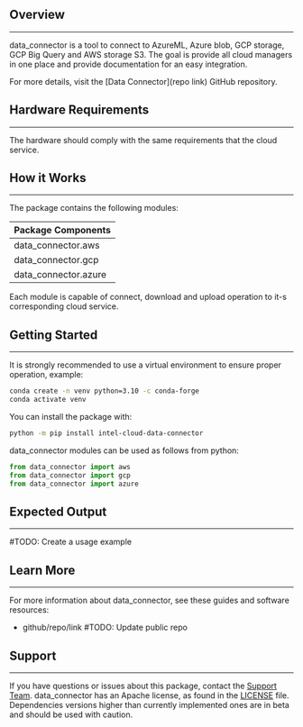 ## Overview
---
data_connector is a tool to connect to AzureML, Azure blob, GCP storage, GCP Big Query  and AWS storage S3. 
The goal is provide all cloud managers in one place and provide documentation for an easy integration.

For more details, visit the [Data Connector](repo link) GitHub repository.

## Hardware Requirements
---
The hardware should comply with the same requirements that the cloud service.

## How it Works
---
The package contains the following modules:

| Package Components   |
| -------------------- |
| data_connector.aws   |
| data_connector.gcp   |
| data_connector.azure |

Each module is capable of connect, download and upload operation to it-s corresponding cloud service.

## Getting Started
---
It is strongly recommended to use a virtual environment to ensure proper operation, example:
```bash
conda create -n venv python=3.10 -c conda-forge
conda activate venv
```

You can install the package with:
```bash
python -m pip install intel-cloud-data-connector
```

data_connector modules can be used as follows from python:
```python
from data_connector import aws
from data_connector import gcp
from data_connector import azure
```

## Expected Output
---
#TODO: Create a usage example


## Learn More
---
For more information about data_connector, see these guides and software resources:
- github/repo/link #TODO: Update public repo


## Support
---
If you have questions or issues about this package, contact the [Support Team](mailto:IntelAI@intel.com).
data_connector has an Apache license, as found in the [LICENSE](https://www.apache.org/licenses/LICENSE-2.0) file.
Dependencies versions higher than currently implemented ones are in beta and should be used with caution.